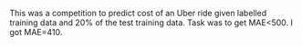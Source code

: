This was a competition to predict cost of an Uber ride given labelled training data and 20% of the test training data. Task was to get MAE<500. I got MAE=410.
